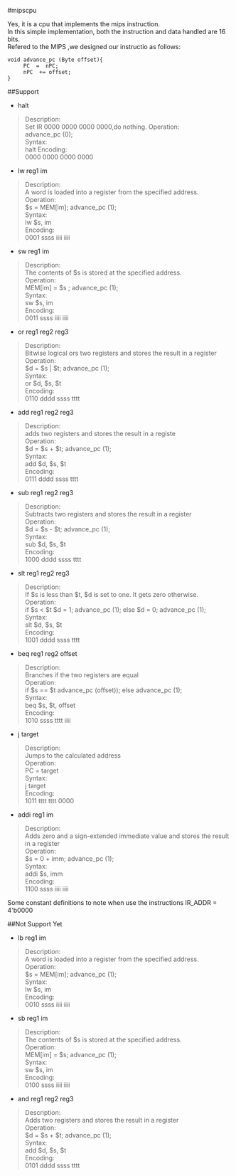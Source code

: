 #mipscpu


Yes, it is a cpu that implements the mips instruction.  
In this simple implementation, both the instruction and data handled are 16 bits.  
Refered to the MIPS ,we designed our instructio as follows:



    void advance_pc (Byte offset){
         PC  =  nPC;
         nPC  += offset;
    }
##Support  
* halt 
>Description:  
Set IR 0000 0000 0000 0000,do nothing. 
Operation:  
advance_pc (0);  
Syntax:  
halt 
Encoding:  
0000 0000 0000 0000


* lw reg1 im
>Description:  
A word is loaded into a register from the specified address.  
Operation:  
$s = MEM[im]; advance_pc (1);  
Syntax:  
lw $s, im  
Encoding:  
0001 ssss iiii iiii


* sw reg1 im
>Description:  
The contents of $s is stored at the specified address.  
Operation:  
MEM[im] = $s ; advance_pc (1);  
Syntax:  
sw $s, im  
Encoding:  
0011 ssss iiii iiii  

* or reg1 reg2 reg3
>Description:  
Bitwise logical ors two registers and stores the result in a register  
Operation:  
$d = $s | $t; advance_pc (1);  
Syntax:  
or $d, $s, $t  
Encoding:  
0110 dddd ssss tttt

* add reg1 reg2 reg3
> Description:  
adds two registers and stores the result in a registe  
Operation:  
$d = $s + $t; advance_pc (1);  
Syntax:  
add $d, $s, $t  
Encoding:  
0111 dddd ssss tttt

* sub reg1 reg2 reg3
>Description:  
Subtracts two registers and stores the result in a register  
Operation:  
$d = $s - $t; advance_pc (1);  
Syntax:  
sub $d, $s, $t  
Encoding:  
1000 dddd ssss tttt

* slt reg1 reg2 reg3
>Description:  
If $s is less than $t, $d is set to one. It gets zero otherwise.  
Operation:  
if $s < $t $d = 1; advance_pc (1); else $d = 0; advance_pc (1);  
Syntax:  
slt $d, $s, $t  
Encoding:  
1001 dddd ssss tttt

* beq reg1 reg2 offset
>Description:  
Branches if the two registers are equal  
Operation:  
if $s == $t advance_pc (offset)); else advance_pc (1);  
Syntax:  
beq $s, $t, offset  
Encoding:  
1010 ssss tttt iiii

* j target
>Description:  
Jumps to the calculated address  
Operation:  
PC = target  
Syntax:  
j target  
Encoding:  
1011 tttt tttt 0000

* addi reg1 im
>Description:  
Adds zero and a sign-extended immediate value and stores the result in a register  
Operation:  
$s = 0 + imm; advance_pc (1);  
Syntax:  
addi $s, imm  
Encoding:  
1100 ssss iiii iiii


Some constant definitions to note when use the instructions
IR_ADDR = 4'b0000

##Not Support Yet

* lb reg1  im
>Description:  
A word is loaded into a register from the specified address.  
Operation:  
$s = MEM[im]; advance_pc (1);  
Syntax:  
lw $s, im  
Encoding:  
0010 ssss iiii iiii

* sb reg1 im
>Description:  
The contents of $s is stored at the specified address.  
Operation:  
MEM[im] = $s; advance_pc (1);  
Syntax:  
sw $s, im  
Encoding:  
0100 ssss iiii iiii  
* and reg1 reg2 reg3 
>Description:  
Adds two registers and stores the result in a register  
Operation:  
$d = $s + $t; advance_pc (1);  
Syntax:  
add $d, $s, $t  
Encoding:  
0101 dddd ssss tttt



